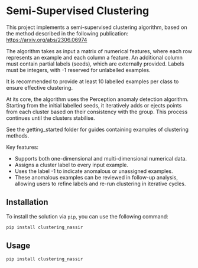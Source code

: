 # Semi-Supervised Clustering
This project implements a semi-supervised clustering algorithm, based on the method described in the following publication:
https://arxiv.org/abs/2306.06974

The algorithm takes as input a matrix of numerical features, where each row represents an example and each column a feature. An additional column must contain partial labels (seeds), which are externally provided. Labels must be integers, with -1 reserved for unlabelled examples.

It is recommended to provide at least 10 labelled examples per class to ensure effective clustering.

At its core, the algorithm uses the Perception anomaly detection algorithm. Starting from the initial labelled seeds, it iteratively adds or ejects points from each cluster based on their consistency with the group. This process continues until the clusters stabilise.

See the getting_started folder for guides containing examples of clustering methods.

Key features:
- Supports both one-dimensional and multi-dimensional numerical data.
- Assigns a cluster label to every input example.
- Uses the label -1 to indicate anomalous or unassigned examples.
- These anomalous examples can be reviewed in follow-up analysis, allowing users to refine labels and re-run clustering in iterative cycles.

## Installation
To install the solution via `pip`, you can use the following command:

```bash
pip install clustering_nassir
```

## Usage

```bash
pip install clustering_nassir
```

